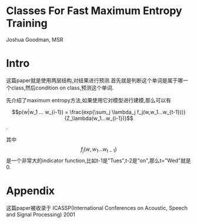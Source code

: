 # Classes For Fast Maximum Entropy Training

Joshua Goodman, MSR

# Intro

这篇paper就是使用两层结构,对结果进行预测.首先就是判断这个单词是属于哪一个class,然后condition on class,预测这个单词.

先介绍了maximum entropy方法,如果使用它对模型进行建模,那么可以有

$$p(w|w_1 ... w_{i-1}) = \frac{exp(\sum_j \lambda_j f_j(w,w_1...w_{t-1}))}{Z_\lambda(w_1...w_{i-1})}$$.

其中$$ f_j(w,w_1...w_{t-1})$$是一个非常大的indicator function,比如t-1是"Tues",t-2是"on",那么t="Wed"就是0.



# Appendix

这篇paper被收录于 ICASSP(International Conferences on Acoustic, Speech and Signal Processing) 2001